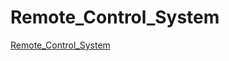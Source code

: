 # Remote_Control_System

[Remote_Control_System](https://media4.giphy.com/media/bQ6IvEIsmNHkDZVDhQ/giphy.gif?cid=790b7611690d10cb6d3b37e6ddc18e77b1653e8b19457114&rid=giphy.gif)

